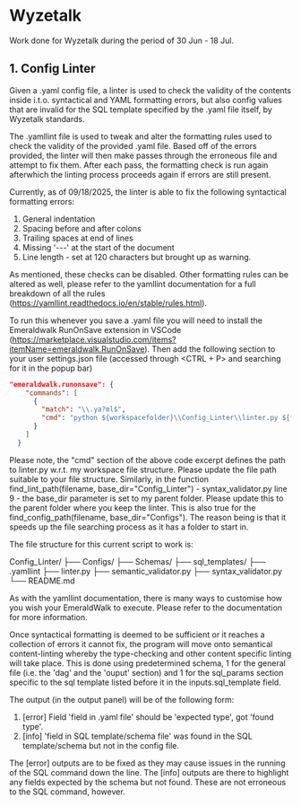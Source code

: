 # Wyzetalk

Work done for Wyzetalk during the period of 30 Jun - 18 Jul.

## 1. Config Linter

Given a .yaml config file, a linter is used to check the validity of the contents inside i.t.o. syntactical and YAML formatting errors, but also config values that are invalid for the SQL template specified by the .yaml file itself, by Wyzetalk standards.

The .yamllint file is used to tweak and alter the formatting rules used to check the validity of the provided .yaml file. Based off of the errors provided, the linter will then make passes through the erroneous file and attempt to fix them. After each pass, the formatting check is run again afterwhich the linting process proceeds again if errors are still present.

Currently, as of 09/18/2025, the linter is able to fix the following syntactical formatting errors:

1. General indentation
2. Spacing before and after colons
3. Trailing spaces at end of lines
4. Missing '---' at the start of the document
5. Line length - set at 120 characters but brought up as warning.

As mentioned, these checks can be disabled. Other formatting rules can be altered as well, please refer to the yamllint documentation for a full breakdown of all the rules (https://yamllint.readthedocs.io/en/stable/rules.html).

To run this whenever you save a .yaml file you will need to install the Emeraldwalk RunOnSave extension in VSCode (https://marketplace.visualstudio.com/items?itemName=emeraldwalk.RunOnSave). Then add the following section to your user settings.json file (accessed through <CTRL + P> and searching for it in the popup bar)

```json
"emeraldwalk.runonsave": {
    "commands": [
      {
        "match": "\\.ya?ml$",
        "cmd": "python ${workspacefolder}\\Config_Linter\\linter.py ${file}"
      }
    ]
  }
```

Please note, the "cmd" section of the above code excerpt defines the path to linter.py w.r.t. my workspace file structure. Please update the file path suitable to your file structure. Similarly, in the function find_lint_path(filename, base_dir="Config_Linter") - syntax_validator.py line 9 - the base_dir parameter is set to my parent folder. Please update this to the parent folder where you keep the linter. This is also true for the find_config_path(filename, base_dir="Configs"). The reason being is that it speeds up the file searching process as it has a folder to start in.

The file structure for this current script to work is:

Config_Linter/
├── Configs/
├── Schemas/
├── sql_templates/
├── .yamllint
├── linter.py
├── semantic_validator.py
├── syntax_validator.py
└── README.md

As with the yamllint documentation, there is many ways to customise how you wish your EmeraldWalk to execute. Please refer to the documentation for more information.

Once syntactical formatting is deemed to be sufficient or it reaches a collection of errors it cannot fix, the program will move onto semantical content-linting whereby the type-checking and other content specific linting will take place. This is done using predetermined schema, 1 for the general file (i.e. the 'dag' and the 'ouput' section) and 1 for the sql_params section specific to the sql template listed before it in the inputs.sql_template field.

The output (in the output panel) will be of the following form:

1. [error] Field 'field in .yaml file' should be 'expected type', got 'found type'. 
2. [info] 'field in SQL template/schema file' was found in the SQL template/schema but not in the config file.

The [error] outputs are to be fixed as they may cause issues in the running of the SQL command down the line. The [info] outputs are there to highlight any fields expected by the schema but not found. These are not erroneous to the SQL command, however.
